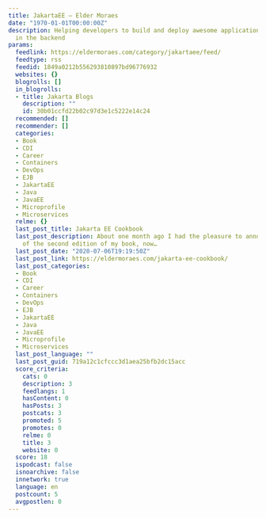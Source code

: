 ```yaml
---
title: JakartaEE – Elder Moraes
date: "1970-01-01T00:00:00Z"
description: Helping developers to build and deploy awesome applications using Java
  in the backend
params:
  feedlink: https://eldermoraes.com/category/jakartaee/feed/
  feedtype: rss
  feedid: 1849a0212b556293810897bd96776932
  websites: {}
  blogrolls: []
  in_blogrolls:
  - title: Jakarta Blogs
    description: ""
    id: 30b01ccfd22b02c97d3e1c5222e14c24
  recommended: []
  recommender: []
  categories:
  - Book
  - CDI
  - Career
  - Containers
  - DevOps
  - EJB
  - JakartaEE
  - Java
  - JavaEE
  - Microprofile
  - Microservices
  relme: {}
  last_post_title: Jakarta EE Cookbook
  last_post_description: About one month ago I had the pleasure to announce the release
    of the second edition of my book, now…
  last_post_date: "2020-07-06T19:19:50Z"
  last_post_link: https://eldermoraes.com/jakarta-ee-cookbook/
  last_post_categories:
  - Book
  - CDI
  - Career
  - Containers
  - DevOps
  - EJB
  - JakartaEE
  - Java
  - JavaEE
  - Microprofile
  - Microservices
  last_post_language: ""
  last_post_guid: 719a12c1cfccc3d1aea25bfb2dc15acc
  score_criteria:
    cats: 0
    description: 3
    feedlangs: 1
    hasContent: 0
    hasPosts: 3
    postcats: 3
    promoted: 5
    promotes: 0
    relme: 0
    title: 3
    website: 0
  score: 18
  ispodcast: false
  isnoarchive: false
  innetwork: true
  language: en
  postcount: 5
  avgpostlen: 0
---
```

